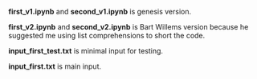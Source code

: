 **first_v1.ipynb** and **second_v1.ipynb** is genesis version.

**first_v2.ipynb** and **second_v2.ipynb** is Bart Willems version because he suggested me using list comprehensions to short the code.

**input_first_test.txt** is minimal input for testing.

**input_first.txt** is main input.
